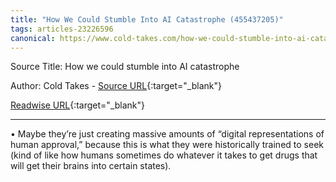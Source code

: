 ```yaml
---
title: "How We Could Stumble Into AI Catastrophe (455437205)"
tags: articles-23226596
canonical: https://www.cold-takes.com/how-we-could-stumble-into-ai-catastrophe/
---
```


Source Title: How we could stumble into AI catastrophe

Author: Cold Takes - [Source URL](https://www.cold-takes.com/how-we-could-stumble-into-ai-catastrophe/){:target="_blank"}

[Readwise URL](https://readwise.io/open/455437205){:target="_blank"}

---

•   Maybe they’re just creating massive amounts of “digital representations of human approval,” because this is what they were historically trained to seek (kind of like how humans sometimes do whatever it takes to get drugs that will get their brains into certain states).
